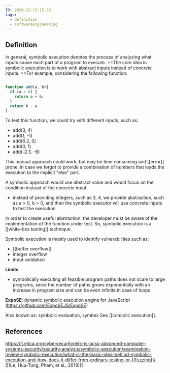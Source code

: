 ```yaml
---
ID: 2024-12-13-15:20
tags:
  - definition
  - softwareEngineering
---
```

## Definition

In general, symbolic execution denotes the process of analyzing what inputs cause each part of a program to execute. ==The core idea in symbolic execution is to work with abstract inputs instead of concrete inputs. ==For example, considering the following function:

```JavaScript

function add(a, b){
  if (a > 0) {
    return a + b;
  }
  return b - a
}
```

To test this function, we could try with different inputs, such as:
- add(3, 4)
- add(1, -1)
- add(6.2, 0)
- add(0, 1)
- add(-2.3. -6)

This manual approach could work, but may be time consuming and [[error]] prone, in case we forgot to provide a combination of numbers that leads the execution to the implicit "else" part.

A symbolic approach would use abstract value and would focus on the condition instead of the concrete input.
- instead of providing integers, such as 3, 4, we provide abstraction, such as a > 0, b > 0, and then the symbolic executor will use concrete inputs to test the execution

In order to create useful abstraction, the developer must be aware of the implementation of the function under test. So, symbolic execution is a [[white-box testing]] technique.

Symbolic execution is mostly used to identify vulnerabilities such as:
- [[buffer overflow]]
- integer overflow
- input validation

**Limits**
- symbolically executing all feasible program paths does not scale to large programs, since the number of paths grows exponentially with an increase in program size and can be even infinite in case of loops

**ExpoSE**: dynamic symbolic execution engine for JavaScript (https://github.com/ExpoSEJS/ExpoSE)

Also known as: symbolic evaluation, symbex
See [[concolic execution]].

## References
https://it.eitca.org/cybersecurity/eitc-is-acss-advanced-computer-systems-security/security-analysis/symbolic-execution/examination-review-symbolic-execution/what-is-the-basic-idea-behind-symbolic-execution-and-how-does-it-differ-from-ordinary-testing-or-[[fuzzing]]/
[[(Le, Huu-Tung, Pham, et al., 2019)]]